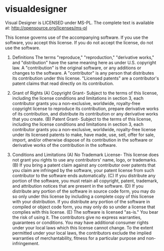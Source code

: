 visualdesigner
==============

Visual Designer is LICENSED under MS-PL. The complete text is available at: http://opensource.org/licenses/ms-pl

This license governs use of the accompanying software. If you use the software, you
 accept this license. If you do not accept the license, do not use the software.

1. Definitions
 The terms "reproduce," "reproduction," "derivative works," and "distribution" have the
 same meaning here as under U.S. copyright law.
 A "contribution" is the original software, or any additions or changes to the software.
 A "contributor" is any person that distributes its contribution under this license.
 "Licensed patents" are a contributor's patent claims that read directly on its contribution.

2. Grant of Rights
 (A) Copyright Grant- Subject to the terms of this license, including the license conditions and limitations in section 3, each contributor grants you a non-exclusive, worldwide, royalty-free copyright license to reproduce its contribution, prepare derivative works of its contribution, and distribute its contribution or any derivative works that you create.
 (B) Patent Grant- Subject to the terms of this license, including the license conditions and limitations in section 3, each contributor grants you a non-exclusive, worldwide, royalty-free license under its licensed patents to make, have made, use, sell, offer for sale, import, and/or otherwise dispose of its contribution in the software or derivative works of the contribution in the software.

3. Conditions and Limitations
 (A) No Trademark License- This license does not grant you rights to use any contributors' name, logo, or trademarks.
 (B) If you bring a patent claim against any contributor over patents that you claim are infringed by the software, your patent license from such contributor to the software ends automatically.
 (C) If you distribute any portion of the software, you must retain all copyright, patent, trademark, and attribution notices that are present in the software.
 (D) If you distribute any portion of the software in source code form, you may do so only under this license by including a complete copy of this license with your distribution. If you distribute any portion of the software in compiled or object code form, you may only do so under a license that complies with this license.
 (E) The software is licensed "as-is." You bear the risk of using it. The contributors give no express warranties, guarantees or conditions. You may have additional consumer rights under your local laws which this license cannot change. To the extent permitted under your local laws, the contributors exclude the implied warranties of merchantability, fitness for a particular purpose and non-infringement.

